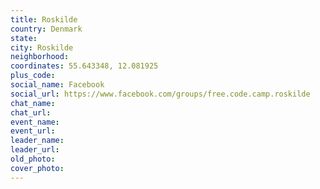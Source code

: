 ```yaml
---
title: Roskilde
country: Denmark
state: 
city: Roskilde
neighborhood: 
coordinates: 55.643348, 12.081925
plus_code:
social_name: Facebook
social_url: https://www.facebook.com/groups/free.code.camp.roskilde
chat_name:
chat_url:
event_name:
event_url:
leader_name:
leader_url:
old_photo: 
cover_photo:
---
```

